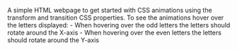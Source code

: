 A simple HTML webpage to get started with CSS animations using the transform and transition CSS properties. To see the animations hover over the letters displayed: 
    - When hovering over the odd letters the letters should rotate around the X-axis
    - When hovering over the even letters the letters should rotate around the Y-axis